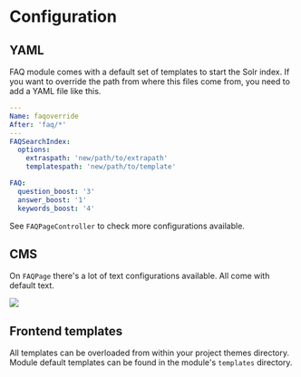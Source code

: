 # Configuration

## YAML

FAQ module comes with a default set of templates to start the Solr index. If you want to override the path from where this files
come from, you need to add a YAML file like this.

```yaml
---
Name: faqoverride
After: 'faq/*'
---
FAQSearchIndex:
  options:
    extraspath: 'new/path/to/extrapath'
    templatespath: 'new/path/to/template'

FAQ:
  question_boost: '3'
  answer_boost: '1'
  keywords_boost: '4'
```

See `FAQPageController` to check more configurations available.

## CMS

On `FAQPage` there's a lot of text configurations available. All come with default text.

![](../images/faq-cms-settings.png)


## Frontend templates

All templates can be overloaded from within your project themes directory. Module default templates can be found in the module's `templates` directory.
